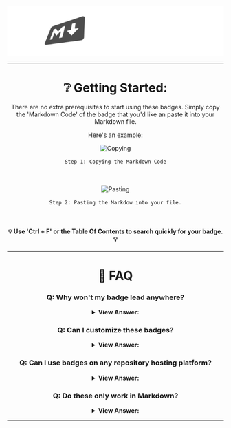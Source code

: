 <div align="center">

<img src="assets/md-badges.png">
<hr>

# ❔ Getting Started:

There are no extra prerequisites to start using these badges. Simply copy the 'Markdown Code' of the badge that you'd like an paste it into your Markdown file.

Here's an example:

<img src="https://files.gitbook.com/v0/b/gitbook-x-prod.appspot.com/o/spaces%2FMQ2PNjxiOlGknJG0UQAJ%2Fuploads%2FSvoE6iNy0teOrlPaWejX%2Fimage.png?alt=media&token=f3fea543-8699-44e2-8730-efcaf2808cc0" alt="Copying" width="550">

    Step 1: Copying the Markdown Code
<br>
<br>

<img src="https://files.gitbook.com/v0/b/gitbook-x-prod.appspot.com/o/spaces%2FMQ2PNjxiOlGknJG0UQAJ%2Fuploads%2FQe23lT4SZLeaSJwFx05E%2Fimage.png?alt=media&token=8610925e-c56f-48ff-bee6-64d6ae90075e" alt="Pasting" width="550">
    
    Step 2: Pasting the Markdow into your file.

<br>

#### 💡 Use 'Ctrl + F' or the Table Of Contents to search quickly for your badge. 💡

<hr>

# 🤔 FAQ


### Q: Why won't my badge lead anywhere?

<details>
<summary><strong>View Answer:</strong></summary>
<br>

By default, (mostly) all badges have (#) at the end of their code to define a link.

**You need to replace the (#) with a link that you'd like the badge to go to when clicked on.**

For example, if the code is:

`[![GitHub](https://img.shields.io/badge/GitHub-%23121011.svg?logo=github&logoColor=white)](#)`


...you'll need to replace the (#) with a link (eg. https://github.com/inttter).

If the code is a dynamically updating badge such as this one:

 `[![GitHub release](https://img.shields.io/github/release/saadeghi/daisyui.svg)](https://github.com/badges/shields/releases)`

 <!-- daisyUI is used as an example - https://github.com/saadeghi/daisyui !-->


You must replace 'saadeghi' with your GitHub username/organization, and 'daisyUI' with your repository name. This includes the redirect URL aswell.

</details>

### Q: Can I customize these badges? 

<details>
<summary><strong>View Answer:</strong></summary>
<br>

Yes, please refer to the [Styles](STYLES.md) and [Customization](CUSTOMISING.md) documentations for how to style and customize your badges.

</details>

### Q: Can I use badges on any repository hosting platform? 

<details>
<summary><strong>View Answer:</strong></summary>
<br>

As long as they support Markdown rendering, you can.

If you need more info, consult the help page for your platform.

</details>

### Q: Do these only work in Markdown?

<details>
<summary><strong>View Answer:</strong></summary>
<br>

**No**, you can also use them in HTML, by using `<a>` tags to link to a website, and `<img src>` tags to display the badge. 

Here's how you may format it if you were to link the badge to a website inside of a HTML file:

```html
<a href="https://kotlinlang.org">
    <img src="https://img.shields.io/badge/Kotlin-%237F52FF.svg?logo=kotlin&logoColor=white" alt="Kotlin">
</a>
```

Result: <a href="https://kotlinlang.org">
    <img src="https://img.shields.io/badge/Kotlin-%237F52FF.svg?logo=kotlin&logoColor=white" alt="Kotlin">
</a>

</details>

<hr>